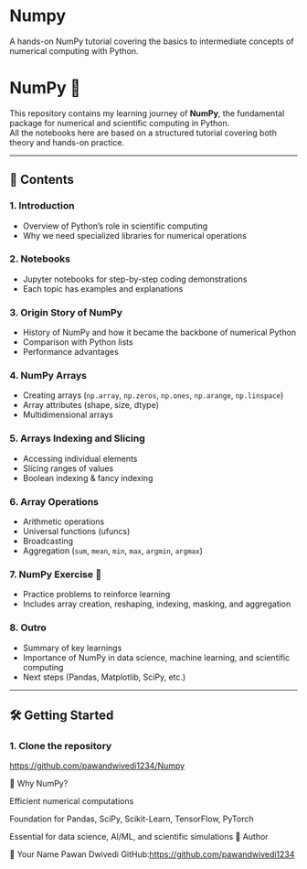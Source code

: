 # Numpy
A hands-on NumPy tutorial covering the basics to intermediate concepts of numerical computing with Python.
# NumPy 🚀

This repository contains my learning journey of **NumPy**, the fundamental package for numerical and scientific computing in Python.  
All the notebooks here are based on a structured tutorial covering both theory and hands-on practice.  

---

## 📂 Contents

### 1. Introduction  
- Overview of Python’s role in scientific computing  
- Why we need specialized libraries for numerical operations  

### 2. Notebooks  
- Jupyter notebooks for step-by-step coding demonstrations  
- Each topic has examples and explanations  

### 3. Origin Story of NumPy  
- History of NumPy and how it became the backbone of numerical Python  
- Comparison with Python lists  
- Performance advantages  

### 4. NumPy Arrays  
- Creating arrays (`np.array`, `np.zeros`, `np.ones`, `np.arange`, `np.linspace`)  
- Array attributes (shape, size, dtype)  
- Multidimensional arrays  

### 5. Arrays Indexing and Slicing  
- Accessing individual elements  
- Slicing ranges of values  
- Boolean indexing & fancy indexing  

### 6. Array Operations  
- Arithmetic operations  
- Universal functions (ufuncs)  
- Broadcasting  
- Aggregation (`sum`, `mean`, `min`, `max`, `argmin`, `argmax`)  

### 7. NumPy Exercise 📝  
- Practice problems to reinforce learning  
- Includes array creation, reshaping, indexing, masking, and aggregation  

### 8. Outro  
- Summary of key learnings  
- Importance of NumPy in data science, machine learning, and scientific computing  
- Next steps (Pandas, Matplotlib, SciPy, etc.)  

---

## 🛠️ Getting Started

### 1. Clone the repository 

https://github.com/pawandwivedi1234/Numpy


🎯 Why NumPy?

Efficient numerical computations

Foundation for Pandas, SciPy, Scikit-Learn, TensorFlow, PyTorch

Essential for data science, AI/ML, and scientific simulations
📌 Author

👤 Your Name
Pawan Dwivedi
GitHub:https://github.com/pawandwivedi1234

